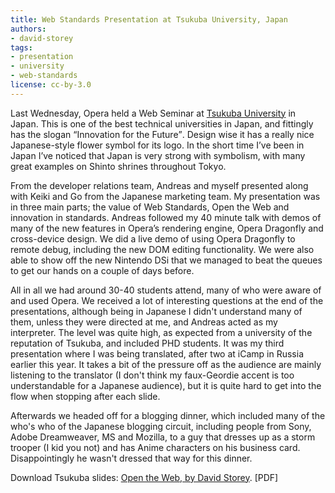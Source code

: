 ```yaml
---
title: Web Standards Presentation at Tsukuba University, Japan
authors:
- david-storey
tags:
- presentation
- university
- web-standards
license: cc-by-3.0
---
```


<p>Last Wednesday, Opera held a Web Seminar at <a href="http://www.tsukuba.ac.jp">Tsukuba University</a> in Japan.  This is one of the best technical universities in Japan, and fittingly has the slogan <q>Innovation for the Future</q>.  Design wise it has a really nice Japanese-style flower symbol for its logo.  In the short time I’ve been in Japan I’ve noticed that Japan is very strong with symbolism, with many great examples on Shinto shrines throughout Tokyo.</p>

<p>From the developer relations team,  Andreas and myself presented along with Keiki and Go from the Japanese marketing team.  My presentation was in three main parts; the value of Web Standards, Open the Web and innovation in standards.  Andreas followed my 40 minute talk with demos of many of the new features in Opera’s rendering engine, Opera Dragonfly and cross-device design.  We did a live demo of using Opera Dragonfly to remote debug, including the new DOM editing functionality.  We were also able to show off the new Nintendo DSi that we managed to beat the queues to get our hands on a couple of days before.</p>

<p>All in all we had around 30-40 students attend, many of who were aware of and used Opera.  We received a lot of interesting questions at the end of the presentations, although being in Japanese I didn&#39;t understand many of them, unless they were directed at me, and Andreas acted as my interpreter.  The level was quite high, as expected from a university of the reputation of Tsukuba, and included PHD students.  It was my third presentation where I was being translated, after two at iCamp in Russia earlier this year.  It takes a bit of the pressure off as the audience are mainly listening to the translator (I don&#39;t think my faux-Geordie accent is too understandable for a Japanese audience), but it is quite hard to get into the flow when stopping after each slide.</p>

<p>Afterwards we headed off for a blogging dinner, which included many of the who&#39;s who of the Japanese blogging circuit, including people from Sony, Adobe Dreamweaver, MS and Mozilla, to a guy that dresses up as a storm trooper (I kid you not) and has Anime characters on his business card.  Disappointingly he wasn&#39;t dressed that way for this dinner.</p>

<p>Download Tsukuba slides: <a href="{{ page.id }}/JapanPresentation.pdf">Open the Web, by David Storey</a>. [PDF]</p>
